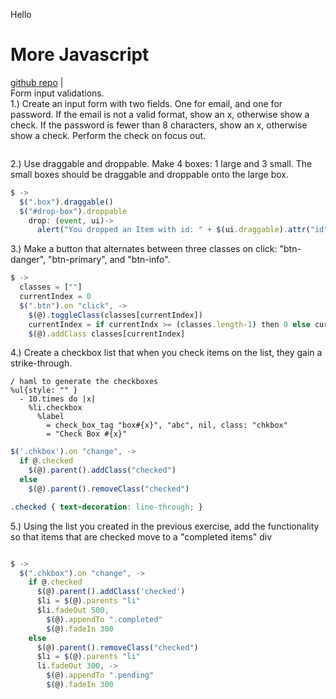 Hello

# More Javascript  
[github repo](https://github.com/tkbeili/jquery_drills) |    
Form input validations.  
1.) Create an input form with two fields. One for email, and one for password. If the email is not a valid format, show an x, otherwise show a check. If the password is fewer than 8 characters, show an x, otherwise show a check. Perform the check on focus out.  
```javascript

```  
2.) Use draggable and droppable. Make 4 boxes: 1 large and 3 small. The small boxes should be draggable and droppable onto the large box.  
```javascript
$ ->
  $(".box").draggable()
  $("#drop-box").droppable
    drop: (event, ui)->
      alert("You dropped an Item with id: " + $(ui.draggable).attr("id"));
```   
3.) Make a button that alternates between three classes on click: "btn-danger", "btn-primary", and "btn-info".  
```javascript
$ ->
  classes = [""]
  currentIndex = 0
  $(".btn").on "click", ->
    $(@).toggleClass(classes[currentIndex])
    currentIndex = if currentIndx >= (classes.length-1) then 0 else currentIndex + 1
    $(@).addClass classes[currentIndex]

```  
4.) Create a checkbox list that when you check items on the list, they gain a strike-through.  
```haml
/ haml to generate the checkboxes
%ul{style: "" }
  - 10.times do |x|
    %li.checkbox
      %label
        = check_box_tag "box#{x}", "abc", nil, class: "chkbox"
        = "Check Box #{x}"
```    
```javascript
$('.chkbox').on "change", ->
  if @.checked
    $(@).parent().addClass("checked")
  else
    $(@).parent().removeClass("checked")
```  
```css
.checked { text-decoration: line-through; }
```
5.) Using the list you created in the previous exercise, add the functionality so that items that are checked move to a "completed items" div  
```javascript

$ ->
  $(".chkbox").on "change", ->
    if @.checked
      $(@).parent().addClass('checked')
      $li = $(@).parents "li"
      $li.fadeOut 500,
        $(@).appendTo ".completed"
        $(@).fadeIn 300
    else
      $(@).parent().removeClass("checked")
      $li = $(@).parents "li"
      li.fadeOut 300, ->
        $(@).appendTo ".pending"
        $(@).fadeIn 300
```